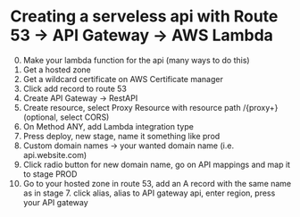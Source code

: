 # Creating a serveless api with Route 53 -> API Gateway -> AWS Lambda

0. Make your lambda function for the api (many ways to do this)
1. Get a hosted zone
2. Get a wildcard certificate on AWS Certificate manager
3. Click add record to route 53
4. Create API Gateway -> RestAPI
5. Create resource, select Proxy Resource with resource path /{proxy+}
 (optional, select CORS)
6. On Method ANY, add Lambda integration type
7. Press deploy, new stage, name it something like prod
7. Custom domain names -> your wanted domain name (i.e. api.website.com)
8. Click radio button for new domain name, go on API mappings and map it to stage PROD
9. Go to your hosted zone in route 53, add an A record with the same name as in stage 7.
click alias, alias to API gateway api, enter region, press your API gateway
